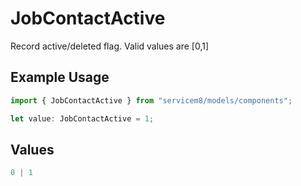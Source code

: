 # JobContactActive

Record active/deleted flag.  Valid values are [0,1]

## Example Usage

```typescript
import { JobContactActive } from "servicem8/models/components";

let value: JobContactActive = 1;
```

## Values

```typescript
0 | 1
```